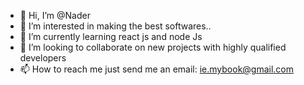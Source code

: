 - 👋 Hi, I’m @Nader
- 👀 I’m interested in making the best softwares..
- 🌱 I’m currently learning react js and node Js
- 💞️ I’m looking to collaborate on new projects with highly qualified developers 
- 📫 How to reach me just send me an email: ie.mybook@gmail.com 

<!---
Nadercyber/Nadercyber is a ✨ special ✨ repository because its `README.md` (this file) appears on your GitHub profile.
You can click the Preview link to take a look at your changes.
--->
